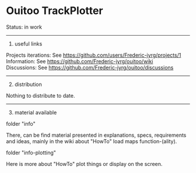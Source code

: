 # Ouitoo TrackPlotter

Status: in work

_______________
1. useful links

Projects iterations: See https://github.com/users/Frederic-jyrg/projects/1 <br>
Information: See https://github.com/Frederic-jyrg/ouitoo/wiki <br>
Discussions: See https://github.com/Frederic-jyrg/ouitoo/discussions <br>

_______________
2. distribution

Nothing to distribute to date.

_____________________
3. material available

folder "info"

There, can be find material presented in explanations, specs, requirements and ideas, mainly in the wiki about "HowTo" load maps function-(ality).

folder "info-plotting"

Here is more about "HowTo" plot things or display on the screen.

